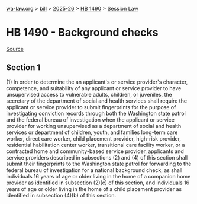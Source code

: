 [wa-law.org](/) > [bill](/bill/) > [2025-26](/bill/2025-26/) > [HB 1490](/bill/2025-26/hb/1490/) > [Session Law](/bill/2025-26/hb/1490/S.SL/)

# HB 1490 - Background checks

[Source](http://lawfilesext.leg.wa.gov/biennium/2025-26/Pdf/Bills/Session%20Laws/House/1490-S.SL.pdf)

## Section 1
(1) In order to determine the an applicant's or service provider's character, competence, and suitability of any applicant or service provider to have unsupervised access to vulnerable adults, children, or juveniles, the secretary of the department of social and health services shall require the applicant or service provider to submit fingerprints for the purpose of investigating conviction records through both the Washington state patrol and the federal bureau of investigation when the applicant or service provider for working unsupervised as a department of social and health services or department of children, youth, and families long-term care worker, direct care worker, child placement provider, high-risk provider, residential habilitation center worker, transitional care facility worker, or a contracted home and community-based service provider, applicants and service providers described in subsections (2) and (4) of this section shall submit their fingerprints to the Washington state patrol for forwarding to the federal bureau of investigation for a national background check, as shall individuals 16 years of age or older living in the home of a companion home provider as identified in subsection (2)(c) of this section, and individuals 16 years of age or older living in the home of a child placement provider as identified in subsection (4)(b) of this section.

